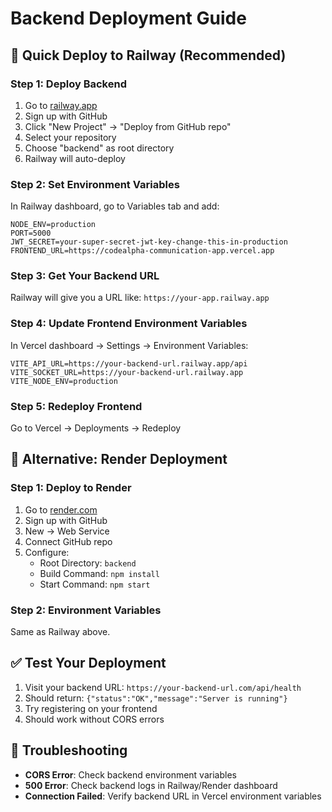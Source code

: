# Backend Deployment Guide

## 🚀 Quick Deploy to Railway (Recommended)

### Step 1: Deploy Backend
1. Go to [railway.app](https://railway.app)
2. Sign up with GitHub
3. Click "New Project" → "Deploy from GitHub repo"
4. Select your repository
5. Choose "backend" as root directory
6. Railway will auto-deploy

### Step 2: Set Environment Variables
In Railway dashboard, go to Variables tab and add:

```
NODE_ENV=production
PORT=5000
JWT_SECRET=your-super-secret-jwt-key-change-this-in-production
FRONTEND_URL=https://codealpha-communication-app.vercel.app
```

### Step 3: Get Your Backend URL
Railway will give you a URL like: `https://your-app.railway.app`

### Step 4: Update Frontend Environment Variables
In Vercel dashboard → Settings → Environment Variables:

```
VITE_API_URL=https://your-backend-url.railway.app/api
VITE_SOCKET_URL=https://your-backend-url.railway.app
VITE_NODE_ENV=production
```

### Step 5: Redeploy Frontend
Go to Vercel → Deployments → Redeploy

## 🔧 Alternative: Render Deployment

### Step 1: Deploy to Render
1. Go to [render.com](https://render.com)
2. Sign up with GitHub
3. New → Web Service
4. Connect GitHub repo
5. Configure:
   - Root Directory: `backend`
   - Build Command: `npm install`
   - Start Command: `npm start`

### Step 2: Environment Variables
Same as Railway above.

## ✅ Test Your Deployment

1. Visit your backend URL: `https://your-backend-url.com/api/health`
2. Should return: `{"status":"OK","message":"Server is running"}`
3. Try registering on your frontend
4. Should work without CORS errors

## 🐛 Troubleshooting

- **CORS Error**: Check backend environment variables
- **500 Error**: Check backend logs in Railway/Render dashboard
- **Connection Failed**: Verify backend URL in Vercel environment variables
